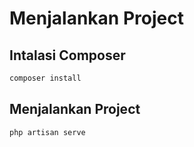 # Menjalankan Project 
## Intalasi Composer
```bash
composer install
```
## Menjalankan Project
```bash
php artisan serve
```
